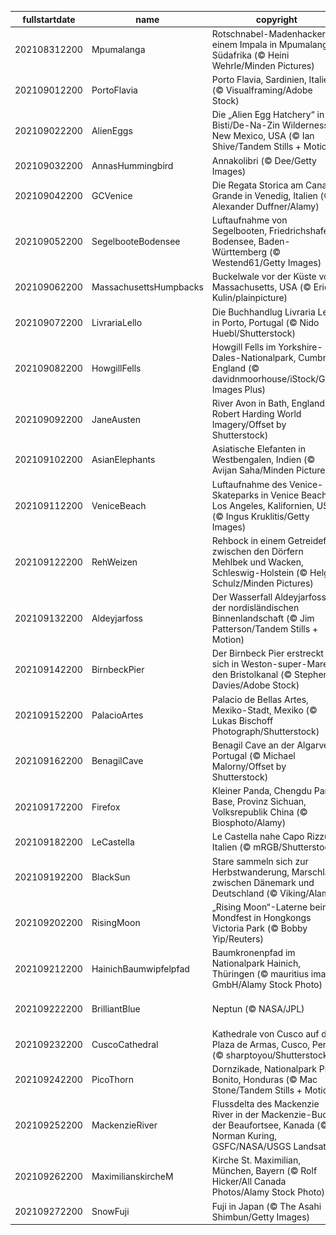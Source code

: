 |fullstartdate|name|copyright|title|image|
|--|--|--|--|--|
202108312200|Mpumalanga|Rotschnabel-Madenhacker auf einem Impala in Mpumalanga, Südafrika (© Heini Wehrle/Minden Pictures)|Beziehungsstatus: Es ist kompliziert|![](/de-DE/2021/09/202108312200Mpumalanga.jpg)|
202109012200|PortoFlavia|Porto Flavia, Sardinien, Italien (© Visualframing/Adobe Stock)|Ein Klippenhafen auf Sardinien|![](/de-DE/2021/09/202109012200PortoFlavia.jpg)|
202109022200|AlienEggs|Die „Alien Egg Hatchery“ in der Bisti/De-Na-Zin Wilderness, New Mexico, USA (© Ian Shive/Tandem Stills + Motion)|Willkommen in der Alien-Brutstätte!|![](/de-DE/2021/09/202109022200AlienEggs.jpg)|
202109032200|AnnasHummingbird|Annakolibri (© Dee/Getty Images)|Glitzerndes Gefieder|![](/de-DE/2021/09/202109032200AnnasHummingbird.jpg)|
202109042200|GCVenice|Die Regata Storica am Canale Grande in Venedig, Italien (© Alexander Duffner/Alamy)|Die große Regatta von Venedig|![](/de-DE/2021/09/202109042200GCVenice.jpg)|
202109052200|SegelbooteBodensee|Luftaufnahme von Segelbooten, Friedrichshafen, Bodensee, Baden-Württemberg (© Westend61/Getty Images)|Segeln, wohin der Wind weht!|![](/de-DE/2021/09/202109052200SegelbooteBodensee.jpg)|
202109062200|MassachusettsHumpbacks|Buckelwale vor der Küste von Massachusetts, USA (© Eric Kulin/plainpicture)|Hallo, ihr Wale!|![](/de-DE/2021/09/202109062200MassachusettsHumpbacks.jpg)|
202109072200|LivrariaLello|Die Buchhandlug Livraria Lello in Porto, Portugal (© Nido Huebl/Shutterstock)|Betreten Sie diese magische Welt|![](/de-DE/2021/09/202109072200LivrariaLello.jpg)|
202109082200|HowgillFells|Howgill Fells im Yorkshire-Dales-Nationalpark, Cumbria, England (© davidnmoorhouse/iStock/Getty Images Plus)|Zwischen den Seen und den Tälern|![](/de-DE/2021/09/202109082200HowgillFells.jpg)|
202109092200|JaneAusten|River Avon in Bath, England (© Robert Harding World Imagery/Offset by Shutterstock)|Ein Fest für alle Austen-Fans|![](/de-DE/2021/09/202109092200JaneAusten.jpg)|
202109102200|AsianElephants|Asiatische Elefanten in Westbengalen, Indien (© Avijan Saha/Minden Pictures)|Nachmittagsspaziergang|![](/de-DE/2021/09/202109102200AsianElephants.jpg)|
202109112200|VeniceBeach|Luftaufnahme des Venice-Skateparks in Venice Beach, Los Angeles, Kalifornien, USA (© Ingus Kruklitis/Getty Images)|Sand, Sonne und Skater|![](/de-DE/2021/09/202109112200VeniceBeach.jpg)|
202109122200|RehWeizen|Rehbock in einem Getreidefeld zwischen den Dörfern Mehlbek und Wacken, Schleswig-Holstein (© Helge Schulz/Minden Pictures)|Versteckspiel im Feld|![](/de-DE/2021/09/202109122200RehWeizen.jpg)|
202109132200|Aldeyjarfoss|Der Wasserfall Aldeyjarfoss in der nordisländischen Binnenlandschaft (© Jim Patterson/Tandem Stills + Motion)|Der mächtige Aldeyjarfoss|![](/de-DE/2021/09/202109132200Aldeyjarfoss.jpg)|
202109142200|BirnbeckPier|Der Birnbeck Pier erstreckt sich in Weston-super-Mare in den Bristolkanal (© Stephen Davies/Adobe Stock)|Das Ende des Piers?|![](/de-DE/2021/09/202109142200BirnbeckPier.jpg)|
202109152200|PalacioArtes|Palacio de Bellas Artes, Mexiko-Stadt, Mexiko (© Lukas Bischoff Photograph/Shutterstock)|Schrei nach Unabhängigkeit|![](/de-DE/2021/09/202109152200PalacioArtes.jpg)|
202109162200|BenagilCave|Benagil Cave an der Algarve, Portugal (© Michael Malorny/Offset by Shutterstock)|Das Auge der Höhle|![](/de-DE/2021/09/202109162200BenagilCave.jpg)|
202109172200|Firefox|Kleiner Panda, Chengdu Panda Base, Provinz Sichuan, Volksrepublik China (© Biosphoto/Alamy)|Entspannt ins Wochenende|![](/de-DE/2021/09/202109172200Firefox.jpg)|
202109182200|LeCastella|Le Castella nahe Capo Rizzuto, Italien (© mRGB/Shutterstock)|Arrr! Sprechen Sie wie ein Pirat?|![](/de-DE/2021/09/202109182200LeCastella.jpg)|
202109192200|BlackSun|Stare sammeln sich zur Herbstwanderung, Marschland zwischen Dänemark und Deutschland (© Viking/Alamy)|Die „Schwarze Sonne“|![](/de-DE/2021/09/202109192200BlackSun.jpg)|
202109202200|RisingMoon|„Rising Moon“-Laterne beim Mondfest in Hongkongs Victoria Park (© Bobby Yip/Reuters)|Ein altes Fest für einen neuen Jahresabschnitt|![](/de-DE/2021/09/202109202200RisingMoon.jpg)|
202109212200|HainichBaumwipfelpfad|Baumkronenpfad im Nationalpark Hainich, Thüringen (© mauritius images GmbH/Alamy Stock Photo)|Spaziergang über den Baumwipfeln|![](/de-DE/2021/09/202109212200HainichBaumwipfelpfad.jpg)|
202109222200|BrilliantBlue|Neptun (© NASA/JPL)|Letzter Halt vor Verlassen des Sonnensystems|![](/de-DE/2021/09/202109222200BrilliantBlue.jpg)|
202109232200|CuscoCathedral|Kathedrale von Cusco auf der Plaza de Armas, Cusco, Peru (© sharptoyou/Shutterstock)|Fast hundert Jahre Bauzeit|![](/de-DE/2021/09/202109232200CuscoCathedral.jpg)|
202109242200|PicoThorn|Dornzikade, Nationalpark Pico Bonito, Honduras (© Mac Stone/Tandem Stills + Motion)|Scharf gekleidet|![](/de-DE/2021/09/202109242200PicoThorn.jpg)|
202109252200|MackenzieRiver|Flussdelta des Mackenzie River in der Mackenzie-Bucht der Beaufortsee, Kanada (© Norman Kuring, GSFC/NASA/USGS Landsat)|Welttag der Flüsse|![](/de-DE/2021/09/202109252200MackenzieRiver.jpg)|
202109262200|MaximilianskircheM|Kirche St. Maximilian, München, Bayern (© Rolf Hicker/All Canada Photos/Alamy Stock Photo)|„Notre Dame an der Isar“|![](/de-DE/2021/09/202109262200MaximilianskircheM.jpg)|
202109272200|SnowFuji|Fuji in Japan (© The Asahi Shimbun/Getty Images)|Der Schnee des Fuji|![](/de-DE/2021/09/202109272200SnowFuji.jpg)|
